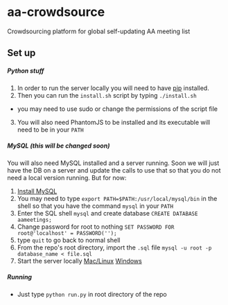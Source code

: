 # aa-crowdsource
Crowdsourcing platform for global self-updating AA meeting list


## Set up
##### Python stuff
1. In order to run the server locally you will need to have [pip](https://pip.pypa.io/en/stable/installing/) installed.
2. Then you can run the `install.sh` script by typing `./install.sh`
  * you may need to use sudo or change the permissions of the script file
3.  You will also need PhantomJS to be installed and its executable will need to be in your `PATH`

##### MySQL (this will be changed soon)
You will also need MySQL installed and a server running. Soon we will just have the DB on a server and
update the calls to use that so that you do not need a local version running. But for now:

1. [Install MySQL](https://dev.mysql.com/downloads/installer/)
2. You may need to type `export PATH=$PATH:/usr/local/mysql/bin` in the shell so that you have the command `mysql` in your `PATH`
3. Enter the SQL shell `mysql` and create database `CREATE DATABASE aameetings;`
4. Change password for root to nothing `SET PASSWORD FOR root@'localhost' = PASSWORD('');`
5. type `quit` to go back to normal shell
6. From the repo's root directory, import the `.sql` file `mysql -u root -p database_name < file.sql`
7. Start the server locally [Mac/Linux](https://coolestguidesontheplanet.com/start-stop-mysql-from-the-command-line-terminal-osx-linux/) [Windows](https://dev.mysql.com/doc/refman/5.7/en/windows-start-command-line.html)

##### Running
* Just type `python run.py` in root directory of the repo
